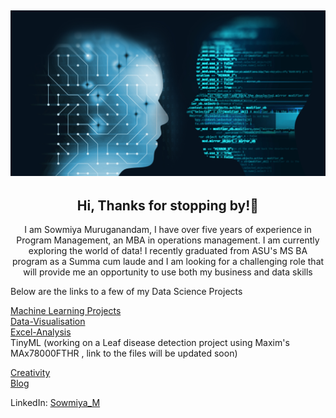 ## [![header](https://github.com/sowmya2790/Sowmiya_Portfolio/blob/89e0ffe4720cdcef302a4de9a2e03ef9e9783542/header.png)](https://sowmya2790.github.io/Sowmiya_Portfolio/)

<h2 align="center">Hi, Thanks for stopping by!👋</h2>
<p align="center"> I am Sowmiya Muruganandam, I have over five years of experience in Program Management, an MBA in operations management. I am currently exploring the world of data! I recently graduated from ASU's MS BA program as a Summa cum laude and I am looking for a challenging role that will provide me an opportunity to use both my business and data skills </p>

Below are the links to a few of my Data Science Projects

[Machine Learning Projects](https://sowmya2790.github.io/Machine-Learning/)
<br>
[Data-Visualisation](https://sowmya2790.github.io/Data-Visualisation/)
<br>
[Excel-Analysis](https://sowmya2790.github.io/Excel-Analysis/)
<br>
TinyML (working on a Leaf disease detection project using Maxim's MAx78000FTHR , link to the files will be updated soon)
<br>

[Creativity](https://sowmya2790.github.io/Creativity/)
<br>
[Blog](https://sowmya2790.github.io/Blog/)
<br>

LinkedIn: [Sowmiya_M](https://www.linkedin.com/in/sowmiyamuruganandam)


